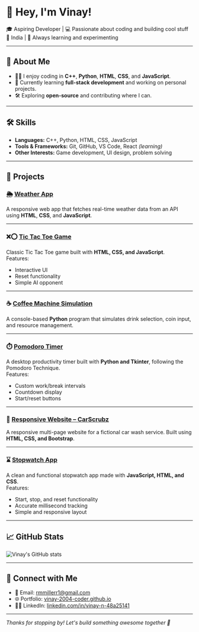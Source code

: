 # 👋 Hey, I'm Vinay!

🎓 Aspiring Developer | 💻 Passionate about coding and building cool stuff  
📍 India | 🧠 Always learning and experimenting

---

## 🚀 About Me

- 🧑‍💻 I enjoy coding in **C++**, **Python**, **HTML**, **CSS**, and **JavaScript**.
- 🌱 Currently learning **full-stack development** and working on personal projects.
- 🛠️ Exploring **open-source** and contributing where I can.

---

## 🛠️ Skills

- **Languages:** C++, Python, HTML, CSS, JavaScript  
- **Tools & Frameworks:** Git, GitHub, VS Code, React *(learning)*  
- **Other Interests:** Game development, UI design, problem solving

---

## 📂 Projects

### 🌦️ [Weather App](https://github.com/vinay-2004-coder/Daily-code-practice/tree/main/Weather%20App)  
A responsive web app that fetches real-time weather data from an API using **HTML**, **CSS**, and **JavaScript**.

---

### ❌⭕ [Tic Tac Toe Game](https://github.com/vinay-2004-coder/Daily-code-practice/tree/main/Tic-Tac-Toe%20game)  
Classic Tic Tac Toe game built with **HTML, CSS, and JavaScript**.  
Features:
- Interactive UI  
- Reset functionality  
- Simple AI opponent

---

### ☕ [Coffee Machine Simulation](https://github.com/vinay-2004-coder/Daily-code-practice/tree/main/Coffee%20Machine)  
A console-based **Python** program that simulates drink selection, coin input, and resource management.

---

### ⏱️ [Pomodoro Timer](https://github.com/vinay-2004-coder/Daily-code-practice/tree/aa191da0b2d59efd74d35f022018e6a93d6d1263/Pomodoro%20Timer)  
A desktop productivity timer built with **Python and Tkinter**, following the Pomodoro Technique.  
Features:
- Custom work/break intervals  
- Countdown display  
- Start/reset buttons

---

### 🚗 [Responsive Website – CarScrubz](https://github.com/vinay-2004-coder/Daily-code-practice/tree/main/Responsive%20Website/CarScrubz)  
A responsive multi-page website for a fictional car wash service. Built using **HTML, CSS, and Bootstrap**.

---

### ⌛ [Stopwatch App](https://github.com/vinay-2004-coder/Daily-code-practice/tree/main/Stopwatch)  
A clean and functional stopwatch app made with **JavaScript, HTML, and CSS**.  
Features:
- Start, stop, and reset functionality  
- Accurate millisecond tracking  
- Simple and responsive layout

---

## 📈 GitHub Stats

![Vinay's GitHub stats](https://github-readme-stats.vercel.app/api?username=vinay-2004-coder&show_icons=true&theme=dracula)

---

## 🔗 Connect with Me

- 📧 Email: rmmillerr1@gmail.com  
- 🌐 Portfolio: [vinay-2004-coder.github.io](https://vinay-2004-coder.github.io)  
- 🧑‍💼 LinkedIn: [linkedin.com/in/vinay-n-48a25141](https://www.linkedin.com/in/vinay-n-48a25141)

---

_Thanks for stopping by! Let's build something awesome together 💪_

